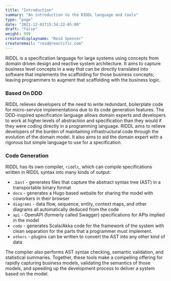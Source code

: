 ```yaml
---
title: "Introduction"
summary: "An introduction to the RIDDL language and tools"
type: "page"
date: "2021-12-01T15:34:22-05:00"
draft: "false"
weight: 999
creatordisplayname: "Reid Spencer"
creatoremail: "reid@reactific.com"
---
```


RIDDL is a specification language for large systems using concepts from domain 
driven design and reactive system architecture. It aims to capture  business level 
concepts in a way that can be directly translated into software that 
implements the scaffolding for those business concepts; leaving programmers 
to augment that scaffolding with the business logic.

### Based On DDD 

RIDDL relieves developers of the need to write redundant, boilerplate code for micro-service 
implementations due to its code generation features. The DDD-inspired specification language 
allows domain experts and developers to work at higher levels of abstraction and specification 
than they would if they were coding directly in a programming language. RIDDL aims to relieve developers
of the burden of maintaining infrastructural code through the evolution of the
domain model. It also aims to aid the domain expert with a rigorous  but simple language to use 
for a specification.

### Code Generation
RIDDL has its own compiler, `riddlc`, which can compile specifications written in RIDDL syntax
into many kinds of output:
* `.bast` - generates files that capture the abstract syntax tree (AST) in a transportable binary
  format
* `docs` - generates a Hugo based website for sharing the model with coworkers in their browser
* `diagrams` - data flow, sequence, entity, context maps, and other diagrams all automatically 
  deduced from the code
* `api` - OpenAPI (formerly called Swagger) specifications for APIs implied in the model
* `code` - generates Scala/Akka code for the framework of the system with clean separation for
  the parts that a programmer must implement.
* `others` - plugins can be written to convert the AST into any other kind of data

The compiler also performs AST syntax checking, semantic validation, and statistical summaries.
Together, these tools make a compelling offering for rapidly capturing business models,
validating the semantics of those models, and speeding up the development process to deliver a
system based on the model.

